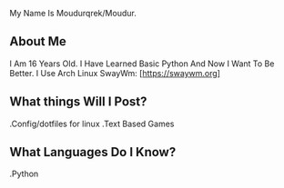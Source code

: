 My Name Is Moudurqrek/Moudur.

## About Me
I Am 16 Years Old. I Have Learned Basic Python And Now I Want To Be Better.
I Use Arch Linux SwayWm: [https://swaywm.org]

## What things Will I Post?
.Config/dotfiles for linux
.Text Based Games

## What Languages Do I Know?
.Python
